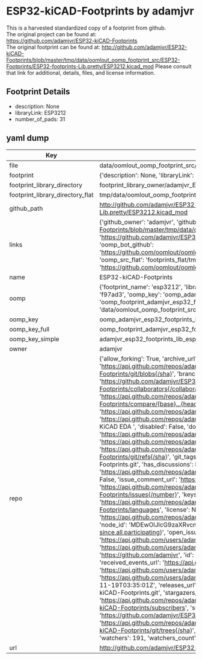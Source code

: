 # ESP32-kiCAD-Footprints by adamjvr  
This is a harvested standardized copy of a footprint from github.  
The original project can be found at:  
https://github.com/adamjvr/ESP32-kiCAD-Footprints  
The original footprint can be found at:
http://github.com/adamjvr/ESP32-kiCAD-Footprints/blob/master/tmp/data/oomlout_oomp_footprint_src/ESP32-Footprints/ESP32-footprints-Lib.pretty/ESP3212.kicad_mod
Please consult that link for additional, details, files, and license information.  
## Footprint Details
* description: None  
* libraryLink: ESP3212  
* number_of_pads: 31  
## yaml dump  
| Key | Value |  
| --- | --- |  
| file | data/oomlout_oomp_footprint_src/ESP32-kiCAD-Footprints/ESP32-Footprints/ESP32-footprints-Lib.pretty/ESP3212.kicad_mod |  
| footprint | {'description': None, 'libraryLink': 'ESP3212', 'number_of_pads': 31} |  
| footprint_library_directory | footprint_library_owner/adamjvr_ESP32-kiCAD-Footprints |  
| footprint_library_directory_flat | tmp/data/oomlout_oomp_footprint_src/footprints_flat/adamjvr_esp32_footprints_lib_esp3212/working |  
| github_path | http://github.com/adamjvr/ESP32-kiCAD-Footprints/blob/master/tmp/data/oomlout_oomp_footprint_src/ESP32-Footprints/ESP32-footprints-Lib.pretty/ESP3212.kicad_mod |  
| links | {'github_owner': 'adamjvr', 'github_repo_name': 'ESP32-kiCAD-Footprints', 'github_src': 'http://github.com/adamjvr/ESP32-kiCAD-Footprints/blob/master/tmp/data/oomlout_oomp_footprint_src/ESP32-Footprints/ESP32-footprints-Lib.pretty/ESP3212.kicad_mod', 'github_src_repo': 'https://github.com/adamjvr/ESP32-kiCAD-Footprints', 'oomp_bot': 'tmp/data/oomlout_oomp_footprint_src/footprints/adamjvr_esp32_footprints_lib_esp3212/working', 'oomp_bot_github': 'https://github.com/oomlout/oomlout_oomp_footprint_bot/tree/main/tmp/data/oomlout_oomp_footprint_src/footprints/adamjvr_esp32_footprints_lib_esp3212/working', 'oomp_src_flat': 'footprints_flat/tmp/data/oomlout_oomp_footprint_src/footprints_flat/adamjvr_esp32_footprints_lib_esp3212/working', 'oomp_src_flat_github': 'https://github.com/oomlout/oomlout_oomp_footprint_src/tree/main/tmp/data/oomlout_oomp_footprint_src/footprints_flat/adamjvr_esp32_footprints_lib_esp3212/working'} |  
| name | ESP32-kiCAD-Footprints |  
| oomp | {'footprint_name': 'esp3212', 'library_name': 'esp32_footprints_lib', 'md5': 'f97ad311b61f98affb2b9f50dbcc0d55', 'md5_10': 'f97ad311b6', 'md5_5': 'f97ad', 'md5_6': 'f97ad3', 'oomp_key': 'oomp_adamjvr_esp32_footprints_lib_esp3212', 'oomp_key_extra': 'oomp_footprint_adamjvr_esp32_footprints_lib_esp3212', 'oomp_key_full': 'oomp_footprint_adamjvr_esp32_footprints_lib_esp3212_f97ad3', 'oomp_key_simple': 'adamjvr_esp32_footprints_lib_esp3212', 'original_filename': 'data/oomlout_oomp_footprint_src/ESP32-kiCAD-Footprints/ESP32-Footprints/ESP32-footprints-Lib.pretty/ESP3212.kicad_mod', 'owner_name': 'adamjvr'} |  
| oomp_key | oomp_adamjvr_esp32_footprints_lib_esp3212 |  
| oomp_key_full | oomp_footprint_adamjvr_esp32_footprints_lib_esp3212 |  
| oomp_key_simple | adamjvr_esp32_footprints_lib_esp3212 |  
| owner | adamjvr |  
| repo | {'allow_forking': True, 'archive_url': 'https://api.github.com/repos/adamjvr/ESP32-kiCAD-Footprints/{archive_format}{/ref}', 'archived': False, 'assignees_url': 'https://api.github.com/repos/adamjvr/ESP32-kiCAD-Footprints/assignees{/user}', 'blobs_url': 'https://api.github.com/repos/adamjvr/ESP32-kiCAD-Footprints/git/blobs{/sha}', 'branches_url': 'https://api.github.com/repos/adamjvr/ESP32-kiCAD-Footprints/branches{/branch}', 'clone_url': 'https://github.com/adamjvr/ESP32-kiCAD-Footprints.git', 'collaborators_url': 'https://api.github.com/repos/adamjvr/ESP32-kiCAD-Footprints/collaborators{/collaborator}', 'comments_url': 'https://api.github.com/repos/adamjvr/ESP32-kiCAD-Footprints/comments{/number}', 'commits_url': 'https://api.github.com/repos/adamjvr/ESP32-kiCAD-Footprints/commits{/sha}', 'compare_url': 'https://api.github.com/repos/adamjvr/ESP32-kiCAD-Footprints/compare/{base}...{head}', 'contents_url': 'https://api.github.com/repos/adamjvr/ESP32-kiCAD-Footprints/contents/{+path}', 'contributors_url': 'https://api.github.com/repos/adamjvr/ESP32-kiCAD-Footprints/contributors', 'created_at': '2016-09-06T06:39:42Z', 'default_branch': 'master', 'deployments_url': 'https://api.github.com/repos/adamjvr/ESP32-kiCAD-Footprints/deployments', 'description': 'Footprints for the Espressif ESP32 WiFi/BLE Chip and ESP3212 module, for KiCAD EDA ', 'disabled': False, 'downloads_url': 'https://api.github.com/repos/adamjvr/ESP32-kiCAD-Footprints/downloads', 'events_url': 'https://api.github.com/repos/adamjvr/ESP32-kiCAD-Footprints/events', 'fork': False, 'forks': 37, 'forks_count': 37, 'forks_url': 'https://api.github.com/repos/adamjvr/ESP32-kiCAD-Footprints/forks', 'full_name': 'adamjvr/ESP32-kiCAD-Footprints', 'git_commits_url': 'https://api.github.com/repos/adamjvr/ESP32-kiCAD-Footprints/git/commits{/sha}', 'git_refs_url': 'https://api.github.com/repos/adamjvr/ESP32-kiCAD-Footprints/git/refs{/sha}', 'git_tags_url': 'https://api.github.com/repos/adamjvr/ESP32-kiCAD-Footprints/git/tags{/sha}', 'git_url': 'git://github.com/adamjvr/ESP32-kiCAD-Footprints.git', 'has_discussions': False, 'has_downloads': True, 'has_issues': True, 'has_pages': False, 'has_projects': True, 'has_wiki': True, 'homepage': None, 'hooks_url': 'https://api.github.com/repos/adamjvr/ESP32-kiCAD-Footprints/hooks', 'html_url': 'https://github.com/adamjvr/ESP32-kiCAD-Footprints', 'id': 67480664, 'is_template': False, 'issue_comment_url': 'https://api.github.com/repos/adamjvr/ESP32-kiCAD-Footprints/issues/comments{/number}', 'issue_events_url': 'https://api.github.com/repos/adamjvr/ESP32-kiCAD-Footprints/issues/events{/number}', 'issues_url': 'https://api.github.com/repos/adamjvr/ESP32-kiCAD-Footprints/issues{/number}', 'keys_url': 'https://api.github.com/repos/adamjvr/ESP32-kiCAD-Footprints/keys{/key_id}', 'labels_url': 'https://api.github.com/repos/adamjvr/ESP32-kiCAD-Footprints/labels{/name}', 'language': 'KiCad', 'languages_url': 'https://api.github.com/repos/adamjvr/ESP32-kiCAD-Footprints/languages', 'license': None, 'merges_url': 'https://api.github.com/repos/adamjvr/ESP32-kiCAD-Footprints/merges', 'milestones_url': 'https://api.github.com/repos/adamjvr/ESP32-kiCAD-Footprints/milestones{/number}', 'mirror_url': None, 'name': 'ESP32-kiCAD-Footprints', 'network_count': 37, 'node_id': 'MDEwOlJlcG9zaXRvcnk2NzQ4MDY2NA==', 'notifications_url': 'https://api.github.com/repos/adamjvr/ESP32-kiCAD-Footprints/notifications{?since,all,participating}', 'open_issues': 5, 'open_issues_count': 5, 'owner': {'avatar_url': 'https://avatars.githubusercontent.com/u/3782102?v=4', 'events_url': 'https://api.github.com/users/adamjvr/events{/privacy}', 'followers_url': 'https://api.github.com/users/adamjvr/followers', 'following_url': 'https://api.github.com/users/adamjvr/following{/other_user}', 'gists_url': 'https://api.github.com/users/adamjvr/gists{/gist_id}', 'gravatar_id': '', 'html_url': 'https://github.com/adamjvr', 'id': 3782102, 'login': 'adamjvr', 'node_id': 'MDQ6VXNlcjM3ODIxMDI=', 'organizations_url': 'https://api.github.com/users/adamjvr/orgs', 'received_events_url': 'https://api.github.com/users/adamjvr/received_events', 'repos_url': 'https://api.github.com/users/adamjvr/repos', 'site_admin': False, 'starred_url': 'https://api.github.com/users/adamjvr/starred{/owner}{/repo}', 'subscriptions_url': 'https://api.github.com/users/adamjvr/subscriptions', 'type': 'User', 'url': 'https://api.github.com/users/adamjvr'}, 'private': False, 'pulls_url': 'https://api.github.com/repos/adamjvr/ESP32-kiCAD-Footprints/pulls{/number}', 'pushed_at': '2018-11-19T03:35:01Z', 'releases_url': 'https://api.github.com/repos/adamjvr/ESP32-kiCAD-Footprints/releases{/id}', 'size': 2558, 'ssh_url': 'git@github.com:adamjvr/ESP32-kiCAD-Footprints.git', 'stargazers_count': 191, 'stargazers_url': 'https://api.github.com/repos/adamjvr/ESP32-kiCAD-Footprints/stargazers', 'statuses_url': 'https://api.github.com/repos/adamjvr/ESP32-kiCAD-Footprints/statuses/{sha}', 'subscribers_count': 20, 'subscribers_url': 'https://api.github.com/repos/adamjvr/ESP32-kiCAD-Footprints/subscribers', 'subscription_url': 'https://api.github.com/repos/adamjvr/ESP32-kiCAD-Footprints/subscription', 'svn_url': 'https://github.com/adamjvr/ESP32-kiCAD-Footprints', 'tags_url': 'https://api.github.com/repos/adamjvr/ESP32-kiCAD-Footprints/tags', 'teams_url': 'https://api.github.com/repos/adamjvr/ESP32-kiCAD-Footprints/teams', 'temp_clone_token': None, 'topics': [], 'trees_url': 'https://api.github.com/repos/adamjvr/ESP32-kiCAD-Footprints/git/trees{/sha}', 'updated_at': '2023-09-08T17:14:29Z', 'url': 'https://api.github.com/repos/adamjvr/ESP32-kiCAD-Footprints', 'visibility': 'public', 'watchers': 191, 'watchers_count': 191, 'web_commit_signoff_required': False} |  
| url | http://github.com/adamjvr/ESP32-kiCAD-Footprints |  

